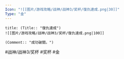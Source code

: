 ```yaml
---
Icon: "![[图片/游戏攻略/战神/战神3/奖杯/復仇達成.png|30]]"
Type: "金"
---
```

```ad-common-gold-trophy
title: (Title:: "復仇達成")
![[图片/游戏攻略/战神/战神3/奖杯/復仇達成.png|100]]

(Comment:: "成功破關。")
```

#战神/战神3/奖杯 #奖杯 #金
